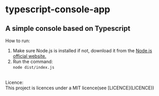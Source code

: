 # typescript-console-app
## A simple console based on Typescript

How to run:<br>
1. Make sure Node.js is installed if not, download it from the [Node.js official website.](https://nodejs.org/)
2. Run the command: <br>
<code>node dist/index.js</code>
<br>
Licence:
<br>This project is licences under a MIT licence(see [LICENCE](LICENCE))